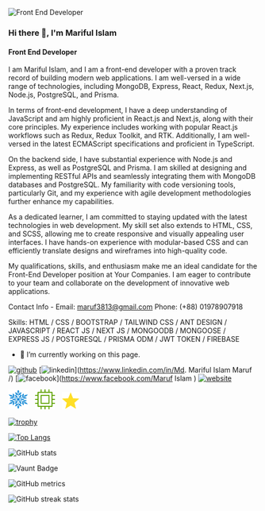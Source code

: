 ![Front End Developer](https://media.licdn.com/dms/image/D5616AQEgste7GXdoRw/profile-displaybackgroundimage-shrink_350_1400/0/1701260442316?e=1712188800&v=beta&t=I95VJwOpYMrH6narU5HhtYKzNgwKO7YrDHSDKZ9_BDM)

### Hi there 👋, I'm Mariful Islam
#### Front End Developer

I am Mariful Islam, and I am a front-end developer with a proven track record of building modern web applications. I am well-versed in a wide range of technologies, including MongoDB, Express, React, Redux, Next.js, Node.js, PostgreSQL, and Prisma.

In terms of front-end development, I have a deep understanding of JavaScript and am highly proficient in React.js and Next.js, along with their core principles. My experience includes working with popular React.js workflows such as Redux, Redux Toolkit, and RTK. Additionally, I am well-versed in the latest ECMAScript specifications and proficient in TypeScript.

On the backend side, I have substantial experience with Node.js and Express, as well as PostgreSQL and Prisma. I am skilled at designing and implementing RESTful APIs and seamlessly integrating them with MongoDB databases and PostgreSQL. My familiarity with code versioning tools, particularly Git, and my experience with agile development methodologies further enhance my capabilities.

As a dedicated learner, I am committed to staying updated with the latest technologies in web development. My skill set also extends to HTML, CSS, and SCSS, allowing me to create responsive and visually appealing user interfaces. I have hands-on experience with modular-based CSS and can efficiently translate designs and wireframes into high-quality code.

My qualifications, skills, and enthusiasm make me an ideal candidate for the Front-End Developer position at Your Companies. I am eager to contribute to your team and collaborate on the development of innovative web applications.


Contact Info -
Email: maruf3813@gmail.com
Phone: (+88) 01978907918

Skills:  HTML / CSS / BOOTSTRAP / TAILWIND CSS / ANT DESIGN / JAVASCRIPT / REACT JS / NEXT JS / MONGOODB / MONGOOSE / EXPRESS JS / POSTGRESQL / PRISMA ODM / JWT TOKEN / FIREBASE

- 🔭 I’m currently working on this page. 


[<img src='https://cdn.jsdelivr.net/npm/simple-icons@3.0.1/icons/github.svg' alt='github' height='40'>](https://github.com/maruf1996)  [<img src='https://cdn.jsdelivr.net/npm/simple-icons@3.0.1/icons/linkedin.svg' alt='linkedin' height='40'>](https://www.linkedin.com/in/Md. Mariful Islam Maruf  /)  [<img src='https://cdn.jsdelivr.net/npm/simple-icons@3.0.1/icons/facebook.svg' alt='facebook' height='40'>](https://www.facebook.com/Maruf Islam )  [<img src='https://cdn.jsdelivr.net/npm/simple-icons@3.0.1/icons/icloud.svg' alt='website' height='40'>](https://mariful-islam.netlify.app/)  

<a href='https://archiveprogram.github.com/'><img src='https://raw.githubusercontent.com/acervenky/animated-github-badges/master/assets/acbadge.gif' width='40' height='40'></a> <a href='https://docs.github.com/en/developers'><img src='https://raw.githubusercontent.com/acervenky/animated-github-badges/master/assets/devbadge.gif' width='40' height='40'></a> <a href='https://stars.github.com/'><img src='https://raw.githubusercontent.com/acervenky/animated-github-badges/master/assets/starbadge.gif' width='35' height='35'></a> 

[![trophy](https://github-profile-trophy.vercel.app/?username=maruf1996)](https://github.com/ryo-ma/github-profile-trophy)

[![Top Langs](https://github-readme-stats.vercel.app/api/top-langs/?username=maruf1996)](https://github.com/anuraghazra/github-readme-stats)

![GitHub stats](https://github-readme-stats.vercel.app/api?username=maruf1996&show_icons=true&count_private=true)  

![Vaunt Badge](https://api.vaunt.dev/v1/github/entities/maruf1996/contributions?format=svg&private=true)  

![GitHub metrics](https://metrics.lecoq.io/maruf1996)  

![GitHub streak stats](https://streak-stats.demolab.com/?user=maruf1996)  

